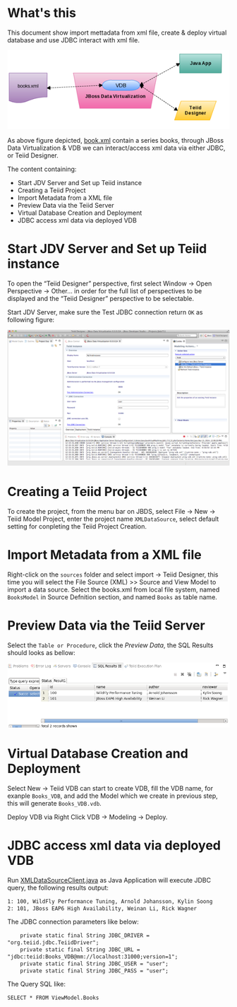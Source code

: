 # What's this

This document show import mettadata from xml file, create & deploy virtual database and use JDBC interact with xml file. 

![XMLDataSource](img/xml-datasource.png)

As above figure depicted, [book.xml](../workspace/XMLDataSource/books.xml) contain a series books, through JBoss Data Virtualization & VDB we can interact/access xml data via either JDBC, or Teiid Designer.

The content containing:

* Start JDV Server and Set up Teiid instance
* Creating a Teiid Project
* Import Metadata from a XML file 
* Preview Data via the Teiid Server
* Virtual Database Creation and Deployment
* JDBC access xml data via deployed VDB

# Start JDV Server and Set up Teiid instance

To open the “Teiid Designer” perspective, first select Window → Open Perspective → Other… in order for the full list of perspectives to be displayed and the “Teiid Designer” perspective to be selectable.

Start JDV Server, make sure the Test JDBC connection return `OK` as following figure:

![Teiid Designer Perspective with Server started JDBC connection return OK](img/teiid-designer-server-jdbc.png)

# Creating a Teiid Project

To create the project, from the menu bar on JBDS, select File → New → Teiid Model Project, enter the project name `XMLDataSource`, select default setting for conpleting the Teiid Project Creation.

# Import Metadata from a XML file

Right-click on the `sources` folder and select import -> Teiid Designer, this time you will select the File Source (XML) >> Source and View Model to import a data source. Select the books.xml from local file system, named `BooksModel` in Source Defnition section, and named `Books` as table name.

# Preview Data via the Teiid Server

Select the `Table or Procedure`, click the *Preview Data*, the SQL Results should looks as bellow:

![XML Data Source Preview Data](img/xml-preview-data.png)

# Virtual Database Creation and Deployment

Select New → Teiid VDB can start to create VDB, fill the VDB name, for exanple `Books_VDB`, and add the Model which we create in previous step, this will generate `Books_VDB.vdb`.

Deploy VDB via Right Click VDB -> Modeling -> Deploy.

# JDBC access xml data via deployed VDB

Run [XMLDataSourceClient.java](../jdbc-client/src/main/java/com/jboss/teiid/client/XMLDataSourceClient.java) as Java Application will execute JDBC query, the following results output:

~~~
1: 100, WildFly Performance Tuning, Arnold Johansson, Kylin Soong
2: 101, JBoss EAP6 High Availability, Weinan Li, Rick Wagner
~~~

The JDBC connection parameters like below:

~~~
	private static final String JDBC_DRIVER = "org.teiid.jdbc.TeiidDriver";
	private static final String JDBC_URL = "jdbc:teiid:Books_VDB@mm://localhost:31000;version=1";
	private static final String JDBC_USER = "user";
	private static final String JDBC_PASS = "user";
~~~

The Query SQL like:

~~~
SELECT * FROM ViewModel.Books
~~~

